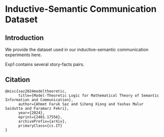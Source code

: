 # Inductive-Semantic Communication Dataset


## Introduction

We provide the dataset used in our inductive-semantic communication experiments here.

Exp1 contains several story-facts pairs.


## Citation
```
@misc{saz2024modeltheoretic,
      title={Model-Theoretic Logic for Mathematical Theory of Semantic Information and Communication}, 
      author={Ahmet Faruk Saz and Siheng Xiong and Yashas Malur Saidutta and Faramarz Fekri},
      year={2024},
      eprint={2401.17556},
      archivePrefix={arXiv},
      primaryClass={cs.IT}
}
```